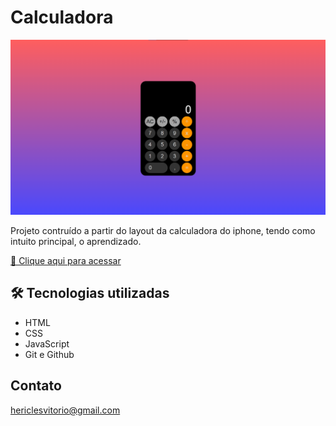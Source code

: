 # Calculadora

![preview](./.github/preview.png)

Projeto contruído a partir do layout da calculadora do iphone, tendo como intuito principal, o aprendizado.

[🔗 Clique aqui para acessar](https://github.com/HericlesCosta/Calculadora.git/)


## 🛠 Tecnologias utilizadas

- HTML
- CSS
- JavaScript
- Git e Github

## Contato

hericlesvitorio@gmail.com